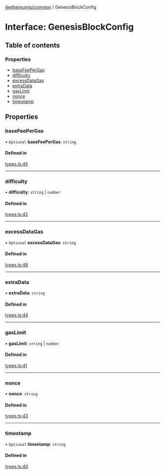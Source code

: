 [@ethereumjs/common](../README.md) / GenesisBlockConfig

# Interface: GenesisBlockConfig

## Table of contents

### Properties

- [baseFeePerGas](GenesisBlockConfig.md#basefeepergas)
- [difficulty](GenesisBlockConfig.md#difficulty)
- [excessDataGas](GenesisBlockConfig.md#excessdatagas)
- [extraData](GenesisBlockConfig.md#extradata)
- [gasLimit](GenesisBlockConfig.md#gaslimit)
- [nonce](GenesisBlockConfig.md#nonce)
- [timestamp](GenesisBlockConfig.md#timestamp)

## Properties

### baseFeePerGas

• `Optional` **baseFeePerGas**: `string`

#### Defined in

[types.ts:45](https://github.com/ethereumjs/ethereumjs-monorepo/blob/master/packages/common/src/types.ts#L45)

___

### difficulty

• **difficulty**: `string` \| `number`

#### Defined in

[types.ts:42](https://github.com/ethereumjs/ethereumjs-monorepo/blob/master/packages/common/src/types.ts#L42)

___

### excessDataGas

• `Optional` **excessDataGas**: `string`

#### Defined in

[types.ts:46](https://github.com/ethereumjs/ethereumjs-monorepo/blob/master/packages/common/src/types.ts#L46)

___

### extraData

• **extraData**: `string`

#### Defined in

[types.ts:44](https://github.com/ethereumjs/ethereumjs-monorepo/blob/master/packages/common/src/types.ts#L44)

___

### gasLimit

• **gasLimit**: `string` \| `number`

#### Defined in

[types.ts:41](https://github.com/ethereumjs/ethereumjs-monorepo/blob/master/packages/common/src/types.ts#L41)

___

### nonce

• **nonce**: `string`

#### Defined in

[types.ts:43](https://github.com/ethereumjs/ethereumjs-monorepo/blob/master/packages/common/src/types.ts#L43)

___

### timestamp

• `Optional` **timestamp**: `string`

#### Defined in

[types.ts:40](https://github.com/ethereumjs/ethereumjs-monorepo/blob/master/packages/common/src/types.ts#L40)

